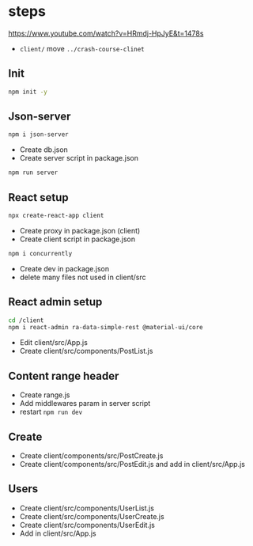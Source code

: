 # steps

https://www.youtube.com/watch?v=HRmdj-HpJyE&t=1478s

- `client/` move `../crash-course-clinet`

## Init

```bash
npm init -y
```

## Json-server

```bash
npm i json-server
```

- Create db.json
- Create server script in package.json

```bash
npm run server
```

## React setup

```bash
npx create-react-app client
```

- Create proxy in package.json (client)
- Create client script in package.json

```bash
npm i concurrently
```

- Create dev in package.json
- delete many files not used in client/src

## React admin setup

```bash
cd /client
npm i react-admin ra-data-simple-rest @material-ui/core
```

- Edit client/src/App.js
- Create client/src/components/PostList.js

## Content range header

- Create range.js
- Add middlewares param in server script
- restart `npm run dev`

## Create

- Create client/components/src/PostCreate.js
- Create client/components/src/PostEdit.js and add in client/src/App.js

## Users

- Create client/src/components/UserList.js
- Create client/src/components/UserCreate.js
- Create client/src/components/UserEdit.js
- Add in client/src/App.js
